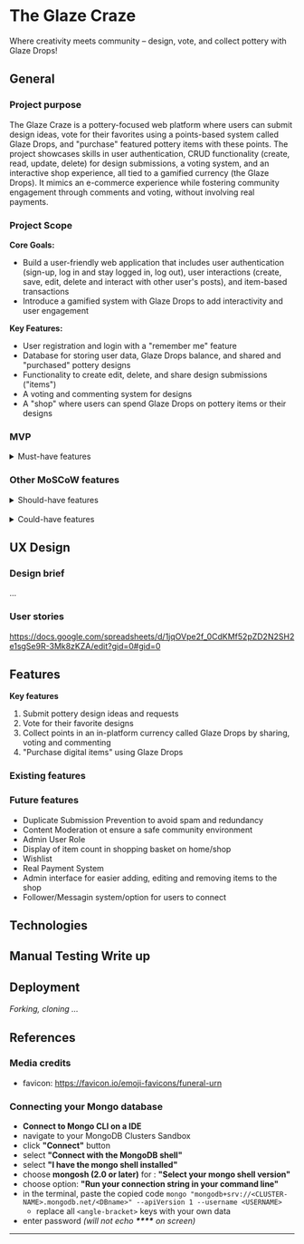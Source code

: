# The Glaze Craze
Where creativity meets community – design, vote, and collect pottery with Glaze Drops!

## General

### Project purpose

The Glaze Craze is a pottery-focused web platform where users can submit design ideas, vote for their favorites using a points-based system called Glaze Drops, and "purchase" featured pottery items with these points. The project showcases skills in user authentication, CRUD functionality (create, read, update, delete) for design submissions, a voting system, and an interactive shop experience, all tied to a gamified currency (the Glaze Drops). It mimics an e-commerce experience while fostering community engagement through comments and voting, without involving real payments.

### Project Scope

**Core Goals:**
  - Build a user-friendly web application that includes user authentication (sign-up, log in and stay logged in, log out), user interactions (create, save, edit, delete and interact with other user's posts), and item-based transactions
  - Introduce a gamified system with Glaze Drops to add interactivity and user engagement

**Key Features:**
  - User registration and login with a "remember me" feature
  - Database for storing user data, Glaze Drops balance, and shared and "purchased" pottery designs
  - Functionality to create edit, delete, and share design submissions ("items")
  - A voting and commenting system for designs
  - A "shop" where users can spend Glaze Drops on pottery items or their designs

### MVP

<details>
<summary>Must-have features</summary>

<br>

*Home page:*
- After log in a personal greeting is displayed to the logged in User
- Presenting "the artist" and it's mission and journey

*User Authentication:*
- User registration and login with email/password using form
- Remember me functionality

*Glaze Drops System:*
- Default Glaze Drops balance on user registration (e.g., 100 Glaze Drops)
- Increment drops for actions like voting, commenting, or submitting designs
- Deduct drops for "purchasing" items

*Design Requests (Items):*
- Users can create, edit, and delete design submissions
- Each submission includes a title, description, and optional image upload
- Upload of a design request = 10 Glaze Drops

*Community Engagement:*
- Users can comment on design requests
- Commenting = 5 Glaze Drops

*Voting System:*
- Users can vote one time for a design
- Display the total votes for each design
- Voting = 1 Glaze Drops

*Shop Feature:*
- A dedicated shop page displaying pottery items
- Users can buy items using their Glaze Drops

*User Profile:*
- Display user info (name, email, etc.)
- Show current Glaze Drops balance
- List of their submitted designs and purchase history
</details>

### Other MoSCoW features

<details>
<summary>Should-have features</summary>
<br>

1. User Profile Page
- Show user info (name, email).
- Display Glaze Drops balance and submitted design requests.
- Include a list of purchased items.

2. Leaderboard for Top Voted Designs
- Display the most popular design requests for increased visibility.
</details>

<br>

<details>
<summary>Could-have features</summary>
<br>

1. Advanced Image Validation
- Add backend validation for image size and format.
- Provide error messages for oversized or invalid images.
2. Transaction history in User Profile Page
</details>

## UX Design 

### Design brief

...

### User stories

https://docs.google.com/spreadsheets/d/1jqOVpe2f_0CdKMf52pZD2N2SH2e1sgSe9R-3Mk8zKZA/edit?gid=0#gid=0

## Features

**Key features**

1. Submit pottery design ideas and requests
2. Vote for their favorite designs
3. Collect points in an in-platform currency called Glaze Drops by sharing, voting and commenting
4. "Purchase digital items" using Glaze Drops

### Existing features

### Future features

- Duplicate Submission Prevention to avoid spam and redundancy
- Content Moderation ot ensure a safe community environment
- Admin User Role
- Display of item count in shopping basket on home/shop
- Wishlist
- Real Payment System
- Admin interface for easier adding, editing and removing items to the shop
- Follower/Messagin system/option for users to connect

## Technologies 

## Manual Testing Write up

## Deployment

_Forking, cloning ..._

## References

### Media credits

- favicon: https://favicon.io/emoji-favicons/funeral-urn

### Connecting your Mongo database

- **Connect to Mongo CLI on a IDE**
- navigate to your MongoDB Clusters Sandbox
- click **"Connect"** button
- select **"Connect with the MongoDB shell"**
- select **"I have the mongo shell installed"**
- choose **mongosh (2.0 or later)** for : **"Select your mongo shell version"**
- choose option: **"Run your connection string in your command line"**
- in the terminal, paste the copied code `mongo "mongodb+srv://<CLUSTER-NAME>.mongodb.net/<DBname>" --apiVersion 1 --username <USERNAME>`
  - replace all `<angle-bracket>` keys with your own data
- enter password _(will not echo **\*\*\*\*** on screen)_

------

